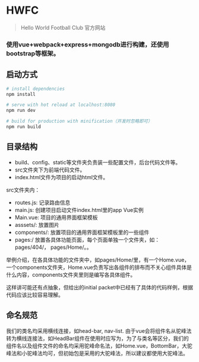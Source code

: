 # HWFC

> Hello World Football Club 官方网站  

### 使用vue+webpack+express+mongodb进行构建，还使用bootstrap等框架。

## 启动方式

``` bash
# install dependencies
npm install

# serve with hot reload at localhost:8080
npm run dev

# build for production with minification（开发时忽略即可）
npm run build
```
## 目录结构
- build、config、static等文件夹负责装一些配置文件，后台代码文件等。
- src文件夹下为前端代码文件。
- index.html文件为项目的启动html文件。

src文件夹内：
- routes.js:  记录路由信息
- main.js:  创建项目启动文件index.html里的app Vue实例
- Main.vue:  项目的通用界面框架模板
- asssets/: 放置图片
- components/:  放置项目的通用界面框架模板里的一些组件
- pages:/ 放置各具体功能页面，每个页面单独一个文件夹，如：pages/404/， pages/Home/。。

举例介绍，在各具体功能的文件夹中，如pages/Home/里，有一个Home.vue，一个components文件夹，Home.vue负责写出各组件的排布而不关心组件具体是什么内容，components文件夹里则是编写各具体组件。

这样讲可能还有点抽象，但给出的initial packet中已经有了具体的代码样例，根据代码应该比较容易理解。

## 命名规范
我们的类名均采用横线连接，如head-bar, nav-list.
由于vue会将组件名从驼峰法转为横线连接法，如HeadBar组件在使用时应写为<head-bar></head-bar>，为了与类名等区分，我们的组件名以及组件文件的命名均采用驼峰命名法，如Home.vue，BottomBar，大驼峰法和小驼峰法均可，但初始包是采用的大驼峰法，所以建议都使用大驼峰法。